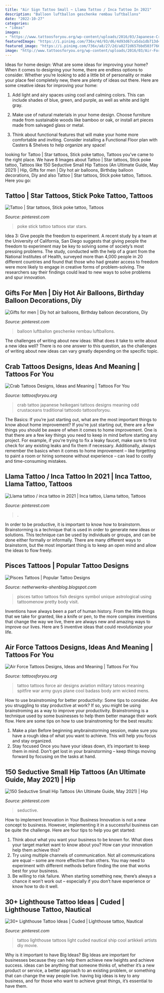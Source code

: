 ```yaml
---
title: "Air Sign Tattoo Small ~ Llama Tattoo / Inca Tattoo In 2021"
description: "Balloon luftballon geschenke rembau luftballons"
date: "2022-10-27"
categories:
- "ideas"
images:
- "https://www.tattoosforyou.org/wp-content/uploads/2016/03/Japanese-Crab-Tattoo.jpg"
featuredImage: "https://i.pinimg.com/736x/4d/93/d6/4d93d67ca5da1db713d4608ffa7693b5.jpg"
featured_image: "https://i.pinimg.com/736x/a8/27/2d/a8272d657bbd503f766448b515a72661.jpg"
image: "http://www.tattoosforyou.org/wp-content/uploads/2016/03/Air-Force-Tattoo-Ideas-for-Men.jpg"
---
```



Ideas for home design: What are some ideas for improving your home?
When it comes to designing your home, there are endless options to consider. Whether you’re looking to add a little bit of personality or make your place feel completely new, there are plenty of ideas out there. Here are some creative ideas for improving your home: 
1. Add light and airy spaces using cool and calming colors. This can include shades of blue, green, and purple, as well as white and light gray.

2. Make use of natural materials in your home design. Choose furniture made from sustainable woods like bamboo or oak, or install art pieces made from salvaged glass or metal.

3. Think about functional features that will make your home more comfortable and inviting. Consider installing a Functional Floor plan with Casters & Shelves to help organize any space! 


	

		
looking for Tattoo | Star tattoos, Stick poke tattoo, Tattoos you've came to the right place. We have 8 Images about Tattoo | Star tattoos, Stick poke tattoo, Tattoos like 150 Seductive Small Hip Tattoos (An Ultimate Guide, May 2021) | Hip, Gifts for men | Diy hot air balloons, Birthday balloon decorations, Diy and also Tattoo | Star tattoos, Stick poke tattoo, Tattoos. Here you go:
		
    
## Tattoo | Star Tattoos, Stick Poke Tattoo, Tattoos

<img loading=lazy src="https://i.pinimg.com/736x/4d/93/d6/4d93d67ca5da1db713d4608ffa7693b5.jpg" onerror="this.onerror=null;this.src='https://tse1.mm.bing.net/th?id=OIP.Om6kvLE-5euM-Qm1UvvgUQHaJ3&amp;pid=15.1';" alt="Tattoo | Star tattoos, Stick poke tattoo, Tattoos">

_Source: pinterest.com_

>poke stick tattoo tattoos star stars. 

	

Idea 3: Give people the freedom to experiment.
A recent study by a team at the University of California, San Diego suggests that giving people the freedom to experiment may be key to solving some of society’s most pressing problems. The study, conducted with the help of a grant from the National Institutes of Health, surveyed more than 4,000 people in 20 different countries and found that those who had greater access to freedom were more likely to engage in creative forms of problem-solving. The researchers say their findings could lead to new ways to solve problems and spur innovation.

    
## Gifts For Men | Diy Hot Air Balloons, Birthday Balloon Decorations, Diy

<img loading=lazy src="https://i.pinimg.com/736x/d5/e5/96/d5e5961476e62febb0a10f0fe6cf8937.jpg" onerror="this.onerror=null;this.src='https://tse4.mm.bing.net/th?id=OIP.3ZBGglz7k9SL1gdd9FsGhwHaJ3&amp;pid=15.1';" alt="Gifts for men | Diy hot air balloons, Birthday balloon decorations, Diy">

_Source: pinterest.com_

>balloon luftballon geschenke rembau luftballons. 

	

The challenges of writing about new ideas: What does it take to write about a new idea well?
There is no one answer to this question, as the challenges of writing about new ideas can vary greatly depending on the specific topic.

    
## Crab Tattoos Designs, Ideas And Meaning | Tattoos For You

<img loading=lazy src="https://www.tattoosforyou.org/wp-content/uploads/2016/03/Japanese-Crab-Tattoo.jpg" onerror="this.onerror=null;this.src='https://tse2.mm.bing.net/th?id=OIP.EZiApRoI4Gqy8UXHpQy9sAHaLH&amp;pid=15.1';" alt="Crab Tattoos Designs, Ideas and Meaning | Tattoos For You">

_Source: tattoosforyou.org_

>crab tattoo japanese heikegani tattoos designs meaning odd crustaceans traditional tattoodo tattoosforyou. 

	

The Basics: If you’re just starting out, what are the most important things to know about home improvement?
If you're just starting out, there are a few things you should be aware of when it comes to home improvement. One is that there are a few key things you need to keep in mind before starting any project. For example, if you're trying to fix a leaky faucet, make sure to first check for any existing leaks and fix them if necessary. Additionally, always remember the basics when it comes to home improvement – like forgetting to paint a room or hiring someone without experience – can lead to costly and time-consuming mistakes.

    
## Llama Tattoo / Inca Tattoo In 2021 | Inca Tattoo, Llama Tattoo, Tattoos

<img loading=lazy src="https://i.pinimg.com/736x/a8/27/2d/a8272d657bbd503f766448b515a72661.jpg" onerror="this.onerror=null;this.src='https://tse1.mm.bing.net/th?id=OIP.lNMbyZqUEcMzBMch1te3yQHaNL&amp;pid=15.1';" alt="Llama tattoo / inca tattoo in 2021 | Inca tattoo, Llama tattoo, Tattoos">

_Source: pinterest.com_

>. 

	

In order to be productive, it is important to know how to brainstorm. Brainstorming is a technique that is used in order to generate new ideas or solutions. This technique can be used by individuals or groups, and can be done either formally or informally. There are many different ways to brainstorm, but the most important thing is to keep an open mind and allow the ideas to flow freely.

    
## Pisces Tattoos | Popular Tattoo Designs

<img loading=lazy src="https://4.bp.blogspot.com/-fEbZSshQTIg/UQZdsZme8jI/AAAAAAAAOg8/fk2Ia1O8xA8/s1600/Pisces_tattoo_57.jpg" onerror="this.onerror=null;this.src='https://tse4.mm.bing.net/th?id=OIP.Q09pu87fXKZshWm2mNtLxwAAAA&amp;pid=15.1';" alt="Pisces Tattoos | Popular Tattoo Designs">

_Source: netherwerks-shenblog.blogspot.com_

>pisces tattoo tattoos fish designs symbol unique astrological using tattoomenow pretty body visit. 

	

Inventions have always been a part of human history. From the little things that we take for granted, like a knife or pen, to the more complex inventions that change the way we live, there are always new and amazing ways to improve our lives. Here are 5 inventive ideas that could revolutionize your life.

    
## Air Force Tattoos Designs, Ideas And Meaning | Tattoos For You

<img loading=lazy src="http://www.tattoosforyou.org/wp-content/uploads/2016/03/Air-Force-Tattoo-Ideas-for-Men.jpg" onerror="this.onerror=null;this.src='https://tse3.mm.bing.net/th?id=OIP.hGUvywShNvhfe7rVxDKDjAHaLH&amp;pid=15.1';" alt="Air Force Tattoos Designs, Ideas and Meaning | Tattoos For You">

_Source: tattoosforyou.org_

>tattoo tattoos force air designs aviation military tatoos meaning spitfire war army guys plane cool badass body arm wicked mens. 

	

How to use brainstroming for better productivity: Some tips to consider.
Are you struggling to stay productive at work? If so, you might be using brainstroming as a way to improve your productivity. Brainstroming is a technique used by some businesses to help them better manage their work flow. Here are some tips on how to use brainstroming for the best results: 
1) Make a plan 
Before beginning anybrainstorming session, make sure you have a rough idea of what you want to achieve. This will help you focus and stay organized. 
2) Stay focused 
Once you have your ideas down, it’s important to keep them in mind. Don’t get lost in your brainstorming – keep things moving forward by focusing on the tasks at hand.

    
## 150 Seductive Small Hip Tattoos (An Ultimate Guide, May 2021) | Hip

<img loading=lazy src="https://i.pinimg.com/736x/1f/a3/2a/1fa32a0725b61cb9249e7e60d61ce039--hip-tattoos-for-women-tattoo-women.jpg" onerror="this.onerror=null;this.src='https://tse4.mm.bing.net/th?id=OIP.-Iul8nHJh8gXDEuL9HEOgQHaJ4&amp;pid=15.1';" alt="150 Seductive Small Hip Tattoos (An Ultimate Guide, May 2021) | Hip">

_Source: pinterest.com_

>seductive. 

	

How to implement Innovation in Your Business
Innovation is not a new concept to business. However, implementing it in a successful business can be quite the challenge. Here are four tips to help you get started: 
1. Think about what you want your business to be known for. What does your target market want to know about you? How can your innovation help them achieve this? 
2. Try using multiple channels of communication. Not all communications are equal – some are more effective than others. You may need to experiment with different methods before finding the one that works best for your business. 
3. Be willing to risk failure. When starting something new, there’s always a chance it won’t work out – especially if you don’t have experience or know how to do it well.

    
## 30+ Lighthouse Tattoo Ideas | Cuded | Lighthouse Tattoo, Nautical

<img loading=lazy src="https://i.pinimg.com/736x/a2/6d/29/a26d2998f30ff5cc42b74ae54c0e4e4e--map-tattoo-tattoo-life.jpg" onerror="this.onerror=null;this.src='https://tse1.mm.bing.net/th?id=OIP.-MO0WfK_i4BB63_BEkq7jwHaNT&amp;pid=15.1';" alt="30+ Lighthouse Tattoo Ideas | Cuded | Lighthouse tattoo, Nautical">

_Source: pinterest.com_

>tattoo lighthouse tattoos light cuded nautical ship cool artikkeli artists diy movie. 

	

Why is it important to have Big Ideas?
Big Ideas are important for businesses because they can help them achieve new heights and achieve success. ideas can be anything that someone thinks of, whether it’s a new product or service, a better approach to an existing problem, or something that can change the way people live. having big ideas is key to any business, and for those who want to achieve great things, it’s essential to have them.


